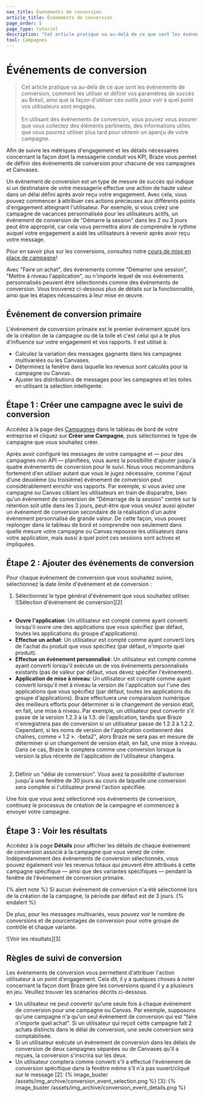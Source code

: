 ```yaml
---
nav_title: Événements de conversion
article_title: Événements de conversion
page_order: 5
page_type: tutoriel
description: "Cet article pratique va au-delà de ce que sont les événements de conversion, comment les utiliser et définir vos paramètres de succès au Brésil, et comment utiliser ces outils pour voir à quel point vos utilisateurs sont engagés"
tool: Campagnes
---
```


# Événements de conversion

> Cet article pratique va au-delà de ce que sont les événements de conversion, comment les utiliser et définir vos paramètres de succès au Brésil, ainsi que la façon d'utiliser ces outils pour voir à quel point vos utilisateurs sont engagés. <br> <br> En utilisant des événements de conversion, vous pouvez vous assurer que vous collectez des éléments pertinents, des informations utiles que vous pourrez utiliser plus tard pour obtenir un aperçu de votre campagne.

Afin de suivre les métriques d'engagement et les détails nécessaires concernant la façon dont la messagerie conduit vos KPI, Braze vous permet de définir des événements de conversion pour chacune de vos campagnes et Canvases.

Un événement de conversion est un type de mesure de succès qui indique si un destinataire de votre messagerie effectue une action de haute valeur dans un délai défini après avoir reçu votre engagement. Avec cela, vous pouvez commencer à attribuer ces actions précieuses aux différents points d'engagement atteignant l'utilisateur. Par exemple, si vous créez une campagne de vacances personnalisée pour les utilisateurs actifs, un événement de conversion de "Démarre la session" dans les 2 ou 3 jours peut être approprié, car cela vous permettra alors de comprendre le rythme auquel votre engagement a aidé les utilisateurs à revenir après avoir reçu votre message.

Pour en savoir plus sur les conversions, consultez notre [cours de mise en place de campagne](http://lab.braze.com/campaign-setup-delivery-targeting-conversions)!

Avec "Faire un achat", des événements comme "Démarrer une session", "Mettre à niveau l'application", ou n'importe lequel de vos événements personnalisés peuvent être sélectionnés comme des événements de conversion. Vous trouverez ci-dessous plus de détails sur la fonctionnalité, ainsi que les étapes nécessaires à leur mise en œuvre.

## Événement de conversion primaire

L'événement de conversion primaire est le premier événement ajouté lors de la création de la campagne ou de la toile et c'est celui qui a le plus d'influence sur votre engagement et vos rapports. Il est utilisé à:

- Calculez la variation des messages gagnants dans les campagnes multivariées ou les Canvases.
- Déterminez la fenêtre dans laquelle les revenus sont calculés pour la campagne ou Canvas.
- Ajuster les distributions de messages pour les campagnes et les toiles en utilisant la sélection intelligente.

## Étape 1 : Créer une campagne avec le suivi de conversion

Accédez à la page des [Campagnes][1] dans le tableau de bord de votre entreprise et cliquez sur **Créer une Campagne**, puis sélectionnez le type de campagne que vous souhaitez créer.

Après avoir configuré les messages de votre campagne et — pour des campagnes non API — planifiées, vous aurez la possibilité d'ajouter jusqu'à quatre événements de conversion pour le suivi. Nous vous recommandons fortement d'en utiliser autant que vous le jugez nécessaire, comme l'ajout d'une deuxième (ou troisième) événement de conversion peut considérablement enrichir vos rapports. Par exemple, si vous aviez une campagne ou Canvas ciblant les utilisateurs en train de disparaître, bien qu'un événement de conversion de "Démarrage de la session" centré sur la rétention soit utile dans les 3 jours, peut-être que vous voulez aussi ajouter un événement de conversion secondaire de la réalisation d'un autre événement personnalisé de grande valeur. De cette façon, vous pouvez replonger dans le tableau de bord et comprendre non seulement dans quelle mesure votre campagne ou Canvas repousse les utilisateurs dans votre application, mais aussi à quel point ces sessions sont actives et impliquées.

## Étape 2 : Ajouter des événements de conversion

Pour chaque événement de conversion que vous souhaitez suivre, sélectionnez la date limite d'événement et de conversion :

1. Sélectionnez le type général d'événement que vous souhaitez utiliser.<br>!\[Sélection d'événement de conversion\]\[2\]<br><br>
  - __Ouvre l'application__: Un utilisateur est compté comme ayant converti lorsqu'il ouvre une des applications que vous spécifiez (par défaut, toutes les applications du groupe d'applications).
  - __Effectue un achat__: Un utilisateur est compté comme ayant converti lors de l'achat du produit que vous spécifiez (par défaut, n'importe quel produit).
  - __Effectue un événement personnalisé__: Un utilisateur est compté comme ayant converti lorsqu'il exécute un de vos événements personnalisés existants (pas de valeur par défaut, vous devez spécifier l'événement).
  - __Application de mise à niveau__: Un utilisateur est compté comme ayant converti lorsqu'il met à niveau la version de l'application sur l'une des applications que vous spécifiez (par défaut, toutes les applications du groupe d'applications). Braze effectuera une comparaison numérique des meilleurs efforts pour déterminer si le changement de version était, en fait, une mise à niveau. Par exemple, un utilisateur peut convertir s'il passe de la version 1.2.3 à la 1.3. de l'application, tandis que Braze n'enregistrera pas de conversion si un utilisateur passe de 1.2.3 à 1.2.2. Cependant, si les noms de version de l'application contiennent des chaînes, comme « 1.2 ». -beta2", alors Braze ne sera pas en mesure de déterminer si un changement de version était, en fait, une mise à niveau. Dans ce cas, Braze le comptera comme une conversion lorsque la version la plus récente de l'application de l'utilisateur changera.<br><br>
2. Définir un "délai de conversion". Vous avez la possibilité d'autoriser jusqu'à une fenêtre de 30 jours au cours de laquelle une conversion sera comptée si l'utilisateur prend l'action spécifiée.

Une fois que vous avez sélectionné vos événements de conversion, continuez le processus de création de la campagne et commencez à envoyer votre campagne.

## Étape 3 : Voir les résultats

Accédez à la page **Détails** pour afficher les détails de chaque événement de conversion associé à la campagne que vous venez de créer. Indépendamment des événements de conversion sélectionnés, vous pouvez également voir les revenus totaux qui peuvent être attribués à cette campagne spécifique — ainsi que des variantes spécifiques — pendant la fenêtre de l'événement de conversion primaire.

{% alert note %}
Si aucun événement de conversion n'a été sélectionné lors de la création de la campagne, la période par défaut est de 3 jours.
{% endalert %}

De plus, pour les messages multivariés, vous pouvez voir le nombre de conversions et de pourcentages de conversion pour votre groupe de contrôle et chaque variante.

!\[Voir les résultats\]\[3\]

## Règles de suivi de conversion

Les événements de conversion vous permettent d'attribuer l'action utilisateur à un point d'engagement. Cela dit, il y a quelques choses à noter concernant la façon dont Braze gère les conversions quand il y a plusieurs en jeu. Veuillez trouver les scénarios décrits ci-dessous.

- Un utilisateur ne peut convertir qu'une seule fois à chaque événement de conversion pour une campagne ou Canvas. Par exemple, supposons qu'une campagne n'a qu'un seul événement de conversion qui est "faire n'importe quel achat". Si un utilisateur qui reçoit cette campagne fait 2 achats distincts dans le délai de conversion, une seule conversion sera comptabilisée.
- Si un utilisateur exécute un événement de conversion dans les délais de conversion de deux campagnes séparées ou de Canvases qu'il a reçues, la conversion s'inscrira sur les deux.
- Un utilisateur comptera comme converti s'il a effectué l'événement de conversion spécifique dans la fenêtre même s'il n'a pas ouvert/cliqué sur le message
[2]: {% image_buster /assets/img_archive/conversion_event_selection.png %} [3]: {% image_buster /assets/img_archive/conversion_event_details.png %}

[1]: https://dashboard-01.braze.com/engagement/campaigns/ "Campaigns Page"
